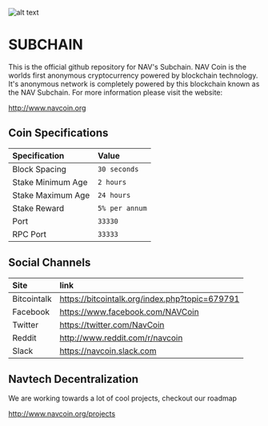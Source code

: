 ![alt text](https://raw.githubusercontent.com/navcoindev/navcoin-media/master/logo/logo-extended.png "Logo text 2")
# SUBCHAIN
This is the official github repository for NAV's Subchain. NAV Coin is the worlds first anonymous cryptocurrency powered by blockchain technology. It's anonymous network is completely powered by this blockchain known as the NAV Subchain. For more information please visit the website:

http://www.navcoin.org

## Coin Specifications

| Specification | Value |
|:-----------|:-----------|
| Block Spacing | `30 seconds` |
| Stake Minimum Age | `2 hours` |
| Stake Maximum Age | `24 hours` |
| Stake Reward | `5% per annum` |
| Port | `33330` |
| RPC Port | `33333` |

## Social Channels

| Site | link |
|:-----------|:-----------|
| Bitcointalk | https://bitcointalk.org/index.php?topic=679791 |
| Facebook | https://www.facebook.com/NAVCoin |
| Twitter | https://twitter.com/NavCoin |
| Reddit | http://www.reddit.com/r/navcoin |
| Slack | https://navcoin.slack.com |

## Navtech Decentralization

We are working towards a lot of cool projects, checkout our roadmap

http://www.navcoin.org/projects
